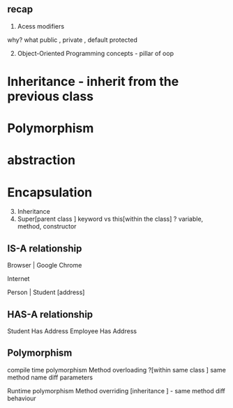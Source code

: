 ## recap

1. Acess modifiers  

why? what
public ,  private , default
protected

2. Object-Oriented Programming concepts - pillar of oop
# Inheritance - inherit from the previous class
# Polymorphism
# abstraction
# Encapsulation

3. Inheritance 
4. Super[parent class ] keyword vs this[within the class] ? 
variable, method, constructor 


## IS-A relationship
Browser
|
Google Chrome

Internet

Person
|
Student  [address]


## HAS-A relationship

Student Has Address 
Employee Has Address 



## Polymorphism 

compile time polymorphism 
Method overloading ?[within same class ] same method name diff parameters 

Runtime polymorphism 
Method overriding [inheritance ] - same method diff behaviour















